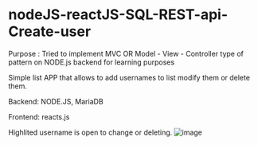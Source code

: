 # nodeJS-reactJS-SQL-REST-api-Create-user

Purpose : Tried to implement MVC OR Model - View - Controller type of pattern on NODE.js backend for learning purposes

Simple list APP that allows to add usernames to list modify them or delete them. 



Backend: NODE.JS, MariaDB

Frontend: reacts.js 

Highlited username is open to change or deleting.
![image](https://user-images.githubusercontent.com/20336059/125770585-0de16dd5-1ba4-46f8-a6b5-786e70d23a76.png)

